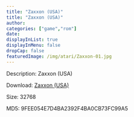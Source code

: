 ```yaml
---
title: "Zaxxon (USA)"
title: "Zaxxon (USA)"
author: 
categories: ["game","rom"]
date: 
displayInList: true
displayInMenu: false
dropCap: false
featuredImage: /img/atari/Zaxxon-01.jpg
---
```


Description: Zaxxon (USA)

Download: <a href="https://kknackGearCT.ctfile.com/fs/2629127-327667981" target = "_blank" rel = "nofollow" > Zaxxon (USA)</a>

Size: 32768

MD5: 9FEE054E7D4BA2392F4BA0CB73FC99A5

